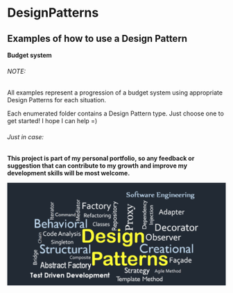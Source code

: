 # DesignPatterns
## Examples of how to use a Design Pattern

**Budget system**

###### NOTE: 
All examples represent a progression of a budget system using appropriate Design Patterns for each situation.

Each enumerated folder contains a Design Pattern type. Just choose one to get started! 
I hope I can help =)

###### Just in case: 
**This project is part of my personal portfolio, so any feedback or suggestion that can contribute to my growth and improve my development skills will be most welcome.**



![Preview-Screens](ImageAsset/dp.png)
